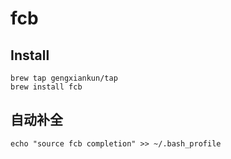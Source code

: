 # fcb

## Install
```
brew tap gengxiankun/tap
brew install fcb
```

## 自动补全
`echo "source fcb completion" >> ~/.bash_profile`
